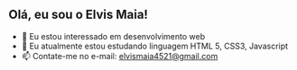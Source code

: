 ## Olá, eu sou o Elvis Maia!


- 👀 Eu estou interessado em desenvolvimento web
- 🌱 Eu atualmente estou estudando linguagem HTML 5, CSS3, Javascript
- 📫 Contate-me no e-mail: elvismaia4521@gmail.com

<!---
19805/19805 is a ✨ special ✨ repository because its `README.md` (this file) appears on your GitHub profile.
You can click the Preview link to take a look at your changes.
--->
